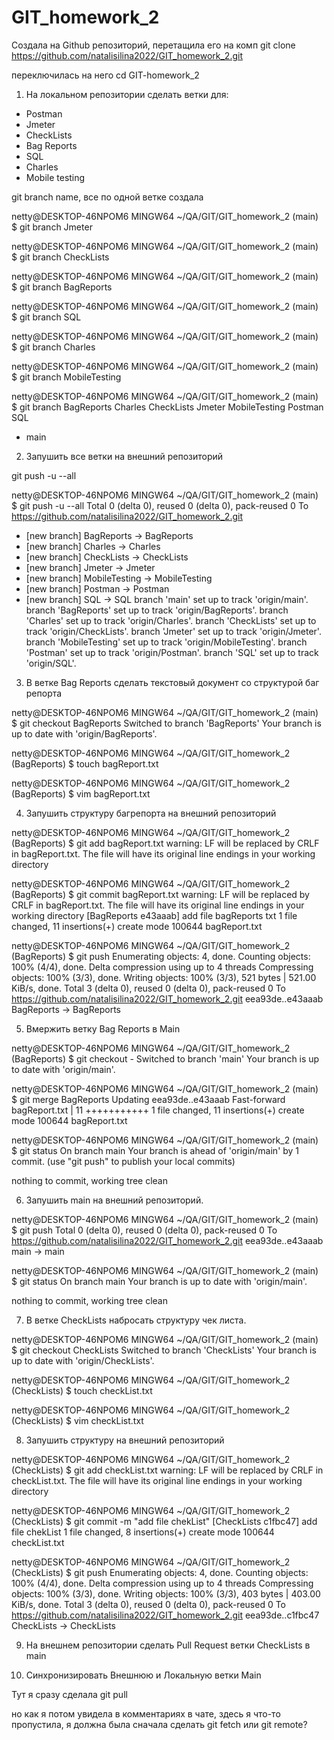 # GIT_homework_2
Создала на Github репозиторий, перетащила его на комп
git clone https://github.com/natalisilina2022/GIT_homework_2.git

переключилась на него
cd GIT-homework_2

1. На локальном репозитории сделать ветки для:
- Postman
- Jmeter
- CheckLists
- Bag Reports
- SQL
- Charles
- Mobile testing

git branch name, все по одной ветке создала

netty@DESKTOP-46NPOM6 MINGW64 ~/QA/GIT/GIT_homework_2 (main)
$ git branch Jmeter

netty@DESKTOP-46NPOM6 MINGW64 ~/QA/GIT/GIT_homework_2 (main)
$ git branch CheckLists

netty@DESKTOP-46NPOM6 MINGW64 ~/QA/GIT/GIT_homework_2 (main)
$ git branch BagReports

netty@DESKTOP-46NPOM6 MINGW64 ~/QA/GIT/GIT_homework_2 (main)
$ git branch SQL

netty@DESKTOP-46NPOM6 MINGW64 ~/QA/GIT/GIT_homework_2 (main)
$ git branch Charles

netty@DESKTOP-46NPOM6 MINGW64 ~/QA/GIT/GIT_homework_2 (main)
$ git branch MobileTesting

netty@DESKTOP-46NPOM6 MINGW64 ~/QA/GIT/GIT_homework_2 (main)
$ git branch
  BagReports
  Charles
  CheckLists
  Jmeter
  MobileTesting
  Postman
  SQL
* main

2. Запушить все ветки на внешний репозиторий

git push -u --all

netty@DESKTOP-46NPOM6 MINGW64 ~/QA/GIT/GIT_homework_2 (main)
$ git push -u --all
Total 0 (delta 0), reused 0 (delta 0), pack-reused 0
To https://github.com/natalisilina2022/GIT_homework_2.git
 * [new branch]      BagReports -> BagReports
 * [new branch]      Charles -> Charles
 * [new branch]      CheckLists -> CheckLists
 * [new branch]      Jmeter -> Jmeter
 * [new branch]      MobileTesting -> MobileTesting
 * [new branch]      Postman -> Postman
 * [new branch]      SQL -> SQL
branch 'main' set up to track 'origin/main'.
branch 'BagReports' set up to track 'origin/BagReports'.
branch 'Charles' set up to track 'origin/Charles'.
branch 'CheckLists' set up to track 'origin/CheckLists'.
branch 'Jmeter' set up to track 'origin/Jmeter'.
branch 'MobileTesting' set up to track 'origin/MobileTesting'.
branch 'Postman' set up to track 'origin/Postman'.
branch 'SQL' set up to track 'origin/SQL'.

3. В ветке Bag Reports сделать текстовый документ со структурой баг репорта

netty@DESKTOP-46NPOM6 MINGW64 ~/QA/GIT/GIT_homework_2 (main)
$ git checkout BagReports
Switched to branch 'BagReports'
Your branch is up to date with 'origin/BagReports'.

netty@DESKTOP-46NPOM6 MINGW64 ~/QA/GIT/GIT_homework_2 (BagReports)
$ touch bagReport.txt

netty@DESKTOP-46NPOM6 MINGW64 ~/QA/GIT/GIT_homework_2 (BagReports)
$ vim bagReport.txt

4. Запушить структуру багрепорта на внешний репозиторий

netty@DESKTOP-46NPOM6 MINGW64 ~/QA/GIT/GIT_homework_2 (BagReports)
$ git add bagReport.txt
warning: LF will be replaced by CRLF in bagReport.txt.
The file will have its original line endings in your working directory

netty@DESKTOP-46NPOM6 MINGW64 ~/QA/GIT/GIT_homework_2 (BagReports)
$ git commit bagReport.txt
warning: LF will be replaced by CRLF in bagReport.txt.
The file will have its original line endings in your working directory
[BagReports e43aaab] add file bagReports txt
 1 file changed, 11 insertions(+)
 create mode 100644 bagReport.txt

netty@DESKTOP-46NPOM6 MINGW64 ~/QA/GIT/GIT_homework_2 (BagReports)
$ git push
Enumerating objects: 4, done.
Counting objects: 100% (4/4), done.
Delta compression using up to 4 threads
Compressing objects: 100% (3/3), done.
Writing objects: 100% (3/3), 521 bytes | 521.00 KiB/s, done.
Total 3 (delta 0), reused 0 (delta 0), pack-reused 0
To https://github.com/natalisilina2022/GIT_homework_2.git
   eea93de..e43aaab  BagReports -> BagReports

5. Вмержить ветку Bag Reports в Main

netty@DESKTOP-46NPOM6 MINGW64 ~/QA/GIT/GIT_homework_2 (BagReports)
$ git checkout -
Switched to branch 'main'
Your branch is up to date with 'origin/main'.

netty@DESKTOP-46NPOM6 MINGW64 ~/QA/GIT/GIT_homework_2 (main)
$ git merge BagReports
Updating eea93de..e43aaab
Fast-forward
 bagReport.txt | 11 +++++++++++
 1 file changed, 11 insertions(+)
 create mode 100644 bagReport.txt

netty@DESKTOP-46NPOM6 MINGW64 ~/QA/GIT/GIT_homework_2 (main)
$ git status
On branch main
Your branch is ahead of 'origin/main' by 1 commit.
  (use "git push" to publish your local commits)

nothing to commit, working tree clean

6. Запушить main на внешний репозиторий.

netty@DESKTOP-46NPOM6 MINGW64 ~/QA/GIT/GIT_homework_2 (main)
$ git push
Total 0 (delta 0), reused 0 (delta 0), pack-reused 0
To https://github.com/natalisilina2022/GIT_homework_2.git
   eea93de..e43aaab  main -> main

netty@DESKTOP-46NPOM6 MINGW64 ~/QA/GIT/GIT_homework_2 (main)
$ git status
On branch main
Your branch is up to date with 'origin/main'.

nothing to commit, working tree clean

7. В ветке CheckLists набросать структуру чек листа.

netty@DESKTOP-46NPOM6 MINGW64 ~/QA/GIT/GIT_homework_2 (main)
$ git checkout CheckLists
Switched to branch 'CheckLists'
Your branch is up to date with 'origin/CheckLists'.

netty@DESKTOP-46NPOM6 MINGW64 ~/QA/GIT/GIT_homework_2 (CheckLists)
$ touch checkList.txt

netty@DESKTOP-46NPOM6 MINGW64 ~/QA/GIT/GIT_homework_2 (CheckLists)
$ vim checkList.txt

8. Запушить структуру на внешний репозиторий

netty@DESKTOP-46NPOM6 MINGW64 ~/QA/GIT/GIT_homework_2 (CheckLists)
$ git add checkList.txt
warning: LF will be replaced by CRLF in checkList.txt.
The file will have its original line endings in your working directory

netty@DESKTOP-46NPOM6 MINGW64 ~/QA/GIT/GIT_homework_2 (CheckLists)
$ git commit -m "add file chekList"
[CheckLists c1fbc47] add file chekList
 1 file changed, 8 insertions(+)
 create mode 100644 checkList.txt

netty@DESKTOP-46NPOM6 MINGW64 ~/QA/GIT/GIT_homework_2 (CheckLists)
$ git push
Enumerating objects: 4, done.
Counting objects: 100% (4/4), done.
Delta compression using up to 4 threads
Compressing objects: 100% (3/3), done.
Writing objects: 100% (3/3), 403 bytes | 403.00 KiB/s, done.
Total 3 (delta 0), reused 0 (delta 0), pack-reused 0
To https://github.com/natalisilina2022/GIT_homework_2.git
   eea93de..c1fbc47  CheckLists -> CheckLists

9. На внешнем репозитории сделать Pull Request ветки CheckLists в main

10. Синхронизировать Внешнюю и Локальную ветки Main

Тут я сразу сделала git pull

но как я потом увидела в комментариях в чате, здесь я что-то пропустила, я должна была сначала сделать git fetch или
git remote?
